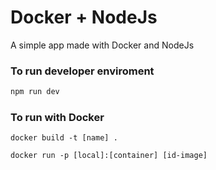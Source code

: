 # Docker + NodeJs

A simple app made with Docker and NodeJs

### To run developer enviroment
``` bash
npm run dev
```
### To run with Docker
```docker
docker build -t [name] .
```

```docker
docker run -p [local]:[container] [id-image]
```